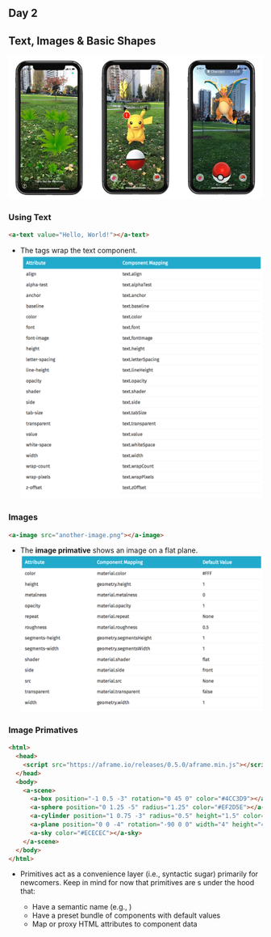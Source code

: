 ## Day 2
## Text, Images & Basic Shapes

![Pokemon Go!](../img/pokemongo.jpg)

### Using Text
```html
<a-text value="Hello, World!"></a-text>
```
* The **<a-text>** tags wrap the text component.
![a text attributes](../img/atext.png)


### Images
```html
<a-image src="another-image.png"></a-image>
```
* The **image primative** shows an image on a flat plane.
![a image attributes](../img/aimage.png)


### Image Primatives
```html
<html>
  <head>
    <script src="https://aframe.io/releases/0.5.0/aframe.min.js"></script>
  </head>
  <body>
    <a-scene>
      <a-box position="-1 0.5 -3" rotation="0 45 0" color="#4CC3D9"></a-box>
      <a-sphere position="0 1.25 -5" radius="1.25" color="#EF2D5E"></a-sphere>
      <a-cylinder position="1 0.75 -3" radius="0.5" height="1.5" color="#FFC65D"></a-cylinder>
      <a-plane position="0 0 -4" rotation="-90 0 0" width="4" height="4" color="#7BC8A4"></a-plane>
      <a-sky color="#ECECEC"></a-sky>
    </a-scene>
  </body>
</html>
```
* Primitives act as a convenience layer (i.e., syntactic sugar) primarily for newcomers. Keep in mind for now that primitives are <a-entity>s under the hood that:
    * Have a semantic name (e.g., <a-box>)
    * Have a preset bundle of components with default values
    * Map or proxy HTML attributes to component data
